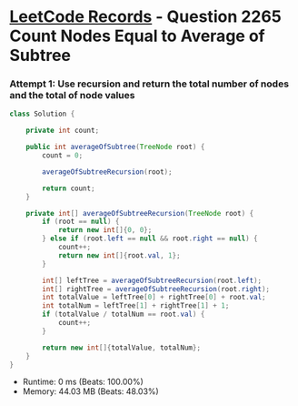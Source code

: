 # [LeetCode Records](../../README.md) - Question 2265 Count Nodes Equal to Average of Subtree

### Attempt 1: Use recursion and return the total number of nodes and the total of node values
```java
class Solution {

    private int count;

    public int averageOfSubtree(TreeNode root) {
        count = 0;

        averageOfSubtreeRecursion(root);

        return count;
    }

    private int[] averageOfSubtreeRecursion(TreeNode root) {
        if (root == null) {
            return new int[]{0, 0};
        } else if (root.left == null && root.right == null) {
            count++;
            return new int[]{root.val, 1};
        }

        int[] leftTree = averageOfSubtreeRecursion(root.left);
        int[] rightTree = averageOfSubtreeRecursion(root.right);
        int totalValue = leftTree[0] + rightTree[0] + root.val;
        int totalNum = leftTree[1] + rightTree[1] + 1;
        if (totalValue / totalNum == root.val) {
            count++;
        }

        return new int[]{totalValue, totalNum};
    }
}
```
- Runtime: 0 ms (Beats: 100.00%)
- Memory: 44.03 MB (Beats: 48.03%)

<br>
